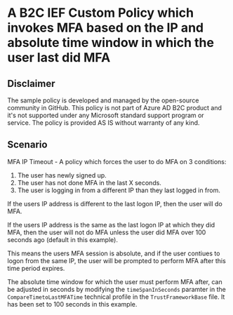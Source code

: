 # A B2C IEF Custom Policy which invokes MFA based on the IP and absolute time window in which the user last did MFA

## Disclaimer
The sample policy is developed and managed by the open-source community in GitHub. This policy is not part of Azure AD B2C product and it's not supported under any Microsoft standard support program or service. The policy is provided AS IS without warranty of any kind.

## Scenario
MFA IP Timeout - A policy which forces the user to do MFA on 3 conditions:
 1. The user has newly signed up.
 2. The user has not done MFA in the last X seconds.
 3. The user is logging in from a different IP than they last logged in from.

If the users IP address is different to the last logon IP, then the user will do MFA.

If the users IP address is the same as the last logon IP at which they did MFA, then the user will not do MFA unless the user did MFA over 100 seconds ago (default in this example).

This means the users MFA session is absolute, and if the user contiues to logon from the same IP, the user will be prompted to perform MFA after this time period expires.

The absolute time window for which the user must perform MFA after, can be adjusted in seconds by modifying the `timeSpanInSeconds` paramter in the `CompareTimetoLastMFATime` technical profile in the `TrustFrameworkBase` file. It has been set to 100 seconds in this example.
